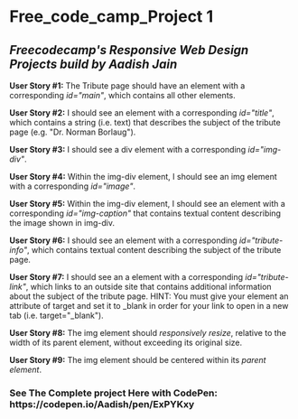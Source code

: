 <h1> Free_code_camp_Project 1 </h1>

<h2><i>Freecodecamp's Responsive Web Design Projects build by<b> Aadish Jain</b></i></h2>

<b> User Story #1:</b> The Tribute page should have an element with a corresponding <i> id="main"</i>, which contains all other elements.

<b> User Story #2:</b> I should see an element with a corresponding <i>id="title"</i>, which contains a string (i.e. text) that describes the subject of the tribute page (e.g. "Dr. Norman Borlaug").

<b> User Story #3:</b> I should see a div element with a corresponding <i>id="img-div"</i>.

<b> User Story #4:</b> Within the img-div element, I should see an img element with a corresponding <i>id="image"</i>.

<b> User Story #5:</b> Within the img-div element, I should see an element with a corresponding <i>id="img-caption"</i> that contains textual content describing the image shown in img-div.

<b> User Story #6:</b> I should see an element with a corresponding <i>id="tribute-info"</i>, which contains textual content describing the subject of the tribute page.

<b> User Story #7:</b> I should see an a element with a corresponding <i>id="tribute-link"</i>, which links to an outside site that contains additional information about the subject of the tribute page. HINT: You must give your element an attribute of target and set it to _blank in order for your link to open in a new tab (i.e. target="_blank").

<b> User Story #8:</b> The img element should <i>responsively resize</i>, relative to the width of its parent element, without exceeding its original size.

<b> User Story #9:</b> The img element should be centered within its <i>parent element</i>.

<h3>See The Complete project Here with CodePen: https://codepen.io/Aadish/pen/ExPYKxy </h3>
